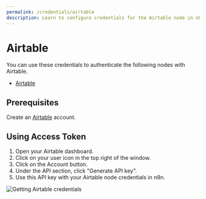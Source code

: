 ```yaml
---
permalink: /credentials/airtable
description: Learn to configure credentials for the Airtable node in n8n
---
```


# Airtable

You can use these credentials to authenticate the following nodes with Airtable.
- [Airtable](../../nodes-library/nodes/Airtable/README.md)


## Prerequisites

Create an [Airtable](https://airtable.com/) account.

## Using Access Token

1. Open your Airtable dashboard.
2. Click on your user icon in the top right of the window.
3. Click on the Account button.
4. Under the API section, click "Generate API key".
5. Use this API key with your Airtable node credentials in n8n.


![Getting Airtable credentials](./using-access-token.gif)
